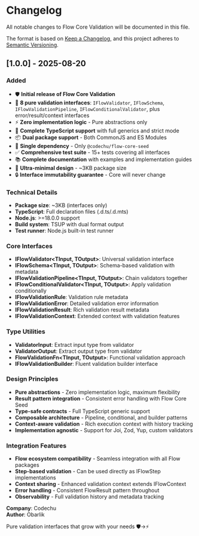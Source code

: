 # Changelog

All notable changes to Flow Core Validation will be documented in this file.

The format is based on [Keep a Changelog](https://keepachangelog.com/en/1.0.0/),
and this project adheres to [Semantic Versioning](https://semver.org/spec/v2.0.0.html).

## [1.0.0] - 2025-08-20

### Added
- 🛡️ **Initial release of Flow Core Validation**
- 🔧 **8 pure validation interfaces**: `IFlowValidator`, `IFlowSchema`, `IFlowValidationPipeline`, `IFlowConditionalValidator`, plus error/result/context interfaces
- ⚡ **Zero implementation logic** - Pure abstractions only
- 🧩 **Complete TypeScript support** with full generics and strict mode
- 📦 **Dual package support** - Both CommonJS and ES Modules
- 🎯 **Single dependency** - Only `@codechu/flow-core-seed`
- ✅ **Comprehensive test suite** - 15+ tests covering all interfaces
- 📚 **Complete documentation** with examples and implementation guides
- 🚀 **Ultra-minimal design** - ~3KB package size
- 🔒 **Interface immutability guarantee** - Core will never change

### Technical Details
- **Package size**: ~3KB (interfaces only)
- **TypeScript**: Full declaration files (.d.ts/.d.mts)
- **Node.js**: >=18.0.0 support
- **Build system**: TSUP with dual format output
- **Test runner**: Node.js built-in test runner

### Core Interfaces
- **IFlowValidator<TInput, TOutput>**: Universal validation interface
- **IFlowSchema<TInput, TOutput>**: Schema-based validation with metadata
- **IFlowValidationPipeline<TInput, TOutput>**: Chain validators together
- **IFlowConditionalValidator<TInput, TOutput>**: Apply validation conditionally
- **IFlowValidationRule**: Validation rule metadata
- **IFlowValidationError**: Detailed validation error information
- **IFlowValidationResult<TOutput>**: Rich validation result metadata
- **IFlowValidationContext**: Extended context with validation features

### Type Utilities
- **ValidatorInput<T>**: Extract input type from validator
- **ValidatorOutput<T>**: Extract output type from validator
- **FlowValidationFn<TInput, TOutput>**: Functional validation approach
- **IFlowValidationBuilder<TInput>**: Fluent validation builder interface

### Design Principles
- **Pure abstractions** - Zero implementation logic, maximum flexibility
- **Result pattern integration** - Consistent error handling with Flow Core Seed
- **Type-safe contracts** - Full TypeScript generic support
- **Composable architecture** - Pipeline, conditional, and builder patterns
- **Context-aware validation** - Rich execution context with history tracking
- **Implementation agnostic** - Support for Joi, Zod, Yup, custom validators

### Integration Features
- **Flow ecosystem compatibility** - Seamless integration with all Flow packages
- **Step-based validation** - Can be used directly as IFlowStep implementations
- **Context sharing** - Enhanced validation context extends IFlowContext
- **Error handling** - Consistent FlowResult pattern throughout
- **Observability** - Full validation history and metadata tracking

**Company**: Codechu  
**Author**: Obarlik  

Pure validation interfaces that grow with your needs 🛡️→⚡